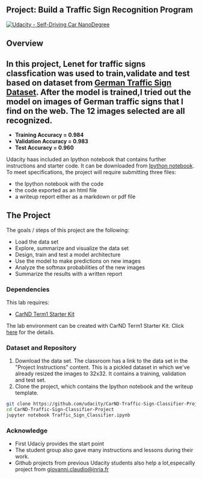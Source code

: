 ## Project: Build a Traffic Sign Recognition Program
[![Udacity - Self-Driving Car NanoDegree](https://s3.amazonaws.com/udacity-sdc/github/shield-carnd.svg)](http://www.udacity.com/drive)

Overview
---
In this project, Lenet for traffic signs classfication was used to train,validate and test based on dataset from [German Traffic Sign Dataset](http://benchmark.ini.rub.de/?section=gtsrb&subsection=dataset). After the model is trained,I tried out the model on images of German traffic signs that I find on the web. The 12 images selected are all recognized.  
---
* **Training Accuracy = 0.984**
* **Validation Accuracy = 0.983** 
* **Test Accuracy = 0.960** 


Udacity haas included an Ipython notebook that contains further instructions 
and starter code. It can be downloaded from  [Ipython notebook](https://github.com/udacity/CarND-Traffic-Sign-Classifier-Project/blob/master/Traffic_Sign_Classifier.ipynb). 
To meet specifications, the project will require submitting three files: 
* the Ipython notebook with the code
* the code exported as an html file
* a writeup report either as a markdown or pdf file 

The Project
---
The goals / steps of this project are the following:
* Load the data set
* Explore, summarize and visualize the data set
* Design, train and test a model architecture
* Use the model to make predictions on new images
* Analyze the softmax probabilities of the new images
* Summarize the results with a written report

### Dependencies
This lab requires:

* [CarND Term1 Starter Kit](https://github.com/udacity/CarND-Term1-Starter-Kit)

The lab environment can be created with CarND Term1 Starter Kit. Click [here](https://github.com/udacity/CarND-Term1-Starter-Kit/blob/master/README.md) for the details.

### Dataset and Repository

1. Download the data set. The classroom has a link to the data set in the "Project Instructions" content. This is a pickled dataset in which we've already resized the images to 32x32. It contains a training, validation and test set.
2. Clone the project, which contains the Ipython notebook and the writeup template.
```sh
git clone https://github.com/udacity/CarND-Traffic-Sign-Classifier-Project
cd CarND-Traffic-Sign-Classifier-Project
jupyter notebook Traffic_Sign_Classifier.ipynb
```

### Acknowledge
* First Udaciy provides the start point 
* The student group also gave many instructions and lessons during their work.
* Github projects from previous Udacity students also help a lot,especailly project from giovanni.claudio@inria.fr
